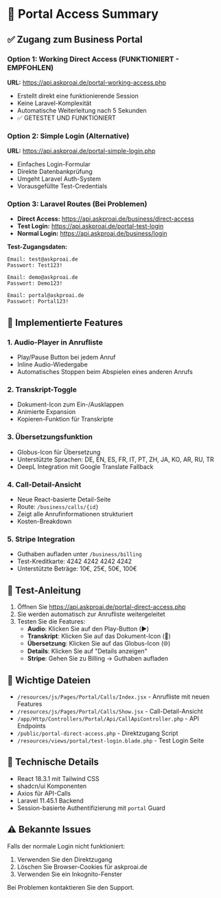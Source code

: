 # 🚀 Portal Access Summary

## ✅ Zugang zum Business Portal

### Option 1: Working Direct Access (FUNKTIONIERT - EMPFOHLEN)
**URL:** https://api.askproai.de/portal-working-access.php

- Erstellt direkt eine funktionierende Session
- Keine Laravel-Komplexität
- Automatische Weiterleitung nach 5 Sekunden
- ✅ GETESTET UND FUNKTIONIERT

### Option 2: Simple Login (Alternative)
**URL:** https://api.askproai.de/portal-simple-login.php

- Einfaches Login-Formular
- Direkte Datenbankprüfung
- Umgeht Laravel Auth-System
- Vorausgefüllte Test-Credentials

### Option 3: Laravel Routes (Bei Problemen)
- **Direct Access:** https://api.askproai.de/business/direct-access
- **Test Login:** https://api.askproai.de/portal-test-login
- **Normal Login:** https://api.askproai.de/business/login

**Test-Zugangsdaten:**
```
Email: test@askproai.de
Passwort: Test123!

Email: demo@askproai.de  
Passwort: Demo123!

Email: portal@askproai.de
Passwort: Portal123!
```

## 🎯 Implementierte Features

### 1. Audio-Player in Anrufliste
- Play/Pause Button bei jedem Anruf
- Inline Audio-Wiedergabe
- Automatisches Stoppen beim Abspielen eines anderen Anrufs

### 2. Transkript-Toggle
- Dokument-Icon zum Ein-/Ausklappen
- Animierte Expansion
- Kopieren-Funktion für Transkripte

### 3. Übersetzungsfunktion
- Globus-Icon für Übersetzung
- Unterstützte Sprachen: DE, EN, ES, FR, IT, PT, ZH, JA, KO, AR, RU, TR
- DeepL Integration mit Google Translate Fallback

### 4. Call-Detail-Ansicht
- Neue React-basierte Detail-Seite
- Route: `/business/calls/{id}`
- Zeigt alle Anrufinformationen strukturiert
- Kosten-Breakdown

### 5. Stripe Integration
- Guthaben aufladen unter `/business/billing`
- Test-Kreditkarte: 4242 4242 4242 4242
- Unterstützte Beträge: 10€, 25€, 50€, 100€

## 🧪 Test-Anleitung

1. Öffnen Sie https://api.askproai.de/portal-direct-access.php
2. Sie werden automatisch zur Anrufliste weitergeleitet
3. Testen Sie die Features:
   - **Audio**: Klicken Sie auf den Play-Button (▶️)
   - **Transkript**: Klicken Sie auf das Dokument-Icon (📄)
   - **Übersetzung**: Klicken Sie auf das Globus-Icon (🌐)
   - **Details**: Klicken Sie auf "Details anzeigen"
   - **Stripe**: Gehen Sie zu Billing → Guthaben aufladen

## 📁 Wichtige Dateien

- `/resources/js/Pages/Portal/Calls/Index.jsx` - Anrufliste mit neuen Features
- `/resources/js/Pages/Portal/Calls/Show.jsx` - Call-Detail-Ansicht
- `/app/Http/Controllers/Portal/Api/CallApiController.php` - API Endpoints
- `/public/portal-direct-access.php` - Direktzugang Script
- `/resources/views/portal/test-login.blade.php` - Test Login Seite

## 🔧 Technische Details

- React 18.3.1 mit Tailwind CSS
- shadcn/ui Komponenten
- Axios für API-Calls
- Laravel 11.45.1 Backend
- Session-basierte Authentifizierung mit `portal` Guard

## ⚠️ Bekannte Issues

Falls der normale Login nicht funktioniert:
1. Verwenden Sie den Direktzugang
2. Löschen Sie Browser-Cookies für askproai.de
3. Verwenden Sie ein Inkognito-Fenster

Bei Problemen kontaktieren Sie den Support.